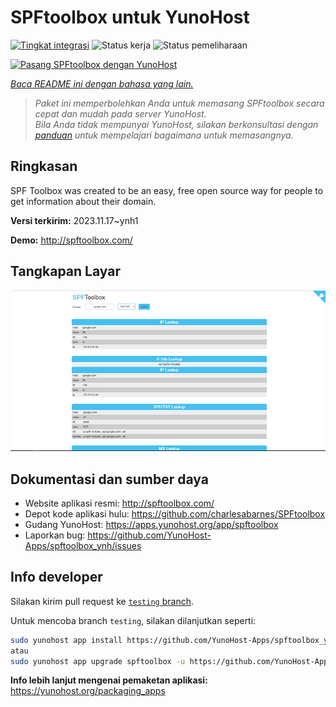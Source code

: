<!--
N.B.: README ini dibuat secara otomatis oleh <https://github.com/YunoHost/apps/tree/master/tools/readme_generator>
Ini TIDAK boleh diedit dengan tangan.
-->

# SPFtoolbox untuk YunoHost

[![Tingkat integrasi](https://apps.yunohost.org/badge/integration/spftoolbox)](https://ci-apps.yunohost.org/ci/apps/spftoolbox/)
![Status kerja](https://apps.yunohost.org/badge/state/spftoolbox)
![Status pemeliharaan](https://apps.yunohost.org/badge/maintained/spftoolbox)

[![Pasang SPFtoolbox dengan YunoHost](https://install-app.yunohost.org/install-with-yunohost.svg)](https://install-app.yunohost.org/?app=spftoolbox)

*[Baca README ini dengan bahasa yang lain.](./ALL_README.md)*

> *Paket ini memperbolehkan Anda untuk memasang SPFtoolbox secara cepat dan mudah pada server YunoHost.*  
> *Bila Anda tidak mempunyai YunoHost, silakan berkonsultasi dengan [panduan](https://yunohost.org/install) untuk mempelajari bagaimana untuk memasangnya.*

## Ringkasan

SPF Toolbox was created to be an easy, free open source way for people to get information about their domain.


**Versi terkirim:** 2023.11.17~ynh1

**Demo:** <http://spftoolbox.com/>

## Tangkapan Layar

![Tangkapan Layar pada SPFtoolbox](./doc/screenshots/687474703a2f2f692e696d6775722e636f6d2f4143785a5074512e706e67.png)

## Dokumentasi dan sumber daya

- Website aplikasi resmi: <http://spftoolbox.com/>
- Depot kode aplikasi hulu: <https://github.com/charlesabarnes/SPFtoolbox>
- Gudang YunoHost: <https://apps.yunohost.org/app/spftoolbox>
- Laporkan bug: <https://github.com/YunoHost-Apps/spftoolbox_ynh/issues>

## Info developer

Silakan kirim pull request ke [`testing` branch](https://github.com/YunoHost-Apps/spftoolbox_ynh/tree/testing).

Untuk mencoba branch `testing`, silakan dilanjutkan seperti:

```bash
sudo yunohost app install https://github.com/YunoHost-Apps/spftoolbox_ynh/tree/testing --debug
atau
sudo yunohost app upgrade spftoolbox -u https://github.com/YunoHost-Apps/spftoolbox_ynh/tree/testing --debug
```

**Info lebih lanjut mengenai pemaketan aplikasi:** <https://yunohost.org/packaging_apps>
